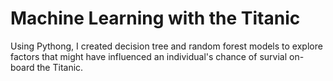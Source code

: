 # Machine Learning with the Titanic
 Using Pythong, I created decision tree and random forest models to explore factors that might have influenced an individual's chance of survial on-board the Titanic.
